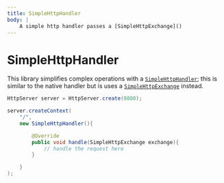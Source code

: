 ```yaml
---
title: SimpleHttpHandler
body: |
    A simple http handler passes a [SimpleHttpExchange]()
---
```


# SimpleHttpHandler

This library simplifies complex operations with a [`SimpleHttpHandler`](/simplehttpserver/documentation/com/kttdevelopment/simplehttpserver/SimpleHttpHandler.html); this is similar to the native handler but is uses a [`SimpleHttpExchange`](simple-http-exchange) instead.

```java
HttpServer server = HttpServer.create(8080);

server.createContext(
    "/",
    new SimpleHttpHandler(){

        @Override
        public void handle(SimpleHttpExchange exchange){
            // handle the request here
        }

    }
);
```